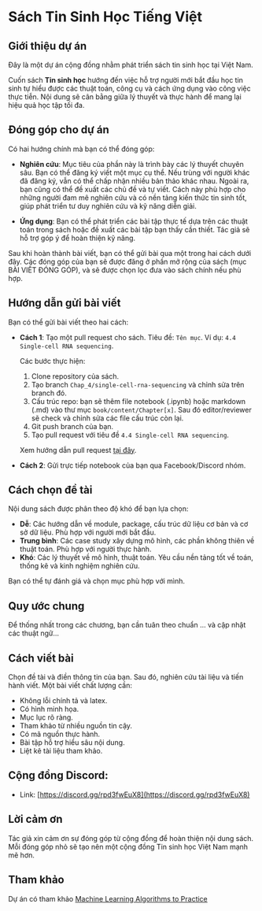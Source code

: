 # Sách Tin Sinh Học Tiếng Việt

## Giới thiệu dự án

Đây là một dự án cộng đồng nhằm phát triển sách tin sinh học tại Việt Nam.

Cuốn sách **Tin sinh học** hướng đến việc hỗ trợ người mới bắt đầu học tin sinh tự hiểu được các thuật toán, công cụ và cách ứng dụng vào công việc thực tiễn. Nội dung sẽ cân bằng giữa lý thuyết và thực hành để mang lại hiệu quả học tập tối đa.

## Đóng góp cho dự án

Có hai hướng chính mà bạn có thể đóng góp:

- **Nghiên cứu**: Mục tiêu của phần này là trình bày các lý thuyết chuyên sâu. Bạn có thể đăng ký viết một mục cụ thể. Nếu trùng với người khác đã đăng ký, vẫn có thể chấp nhận nhiều bản thảo khác nhau. Ngoài ra, bạn cũng có thể đề xuất các chủ đề và tự viết. Cách này phù hợp cho những người đam mê nghiên cứu và có nền tảng kiến thức tin sinh tốt, giúp phát triển tư duy nghiên cứu và kỹ năng diễn giải.

- **Ứng dụng**: Bạn có thể phát triển các bài tập thực tế dựa trên các thuật toán trong sách hoặc đề xuất các bài tập bạn thấy cần thiết. Tác giả sẽ hỗ trợ góp ý để hoàn thiện kỹ năng. 

Sau khi hoàn thành bài viết, bạn có thể gửi bài qua một trong hai cách dưới đây. Các đóng góp của bạn sẽ được đăng ở phần mở rộng của sách (mục BÀI VIẾT ĐÓNG GÓP), và sẽ được chọn lọc đưa vào sách chính nếu phù hợp.

## Hướng dẫn gửi bài viết

Bạn có thể gửi bài viết theo hai cách:

* **Cách 1**: Tạo một pull request cho sách. Tiêu đề: `Tên mục`. Ví dụ: `4.4 Single-cell RNA sequencing`.

   Các bước thực hiện:
   1. Clone repository của sách.
   2. Tạo branch `Chap_4/single-cell-rna-sequencing` và chỉnh sửa trên branch đó.
   3. Cấu trúc repo: bạn sẽ thêm file notebook (.ipynb) hoặc markdown (.md) vào thư mục `book/content/Chapter[x]`. Sau đó editor/reviewer sẽ check và chỉnh sửa các file cấu trúc còn lại.
   4. Git push branch của bạn.
   5. Tạo pull request với tiêu đề `4.4 Single-cell RNA sequencing`.

   Xem hướng dẫn pull request [tại đây](https://www.youtube.com/watch?v=MVGgNteyflw).

* **Cách 2**: Gửi trực tiếp notebook của bạn qua Facebook/Discord nhóm.

## Cách chọn đề tài

Nội dung sách được phân theo độ khó để bạn lựa chọn:

- **Dễ**: Các hướng dẫn về module, package, cấu trúc dữ liệu cơ bản và cơ sở dữ liệu. Phù hợp với người mới bắt đầu.
- **Trung bình**: Các case study xây dựng mô hình, các phần không thiên về thuật toán. Phù hợp với người thực hành.
- **Khó**: Các lý thuyết về mô hình, thuật toán. Yêu cầu nền tảng tốt về toán, thống kê và kinh nghiệm nghiên cứu.

Bạn có thể tự đánh giá và chọn mục phù hợp với mình.

## Quy ước chung

Để thống nhất trong các chương, bạn cần tuân theo chuẩn ... và cập nhật các thuật ngữ...

## Cách viết bài

Chọn đề tài và điền thông tin của bạn. Sau đó, nghiên cứu tài liệu và tiến hành viết. Một bài viết chất lượng cần:

- Không lỗi chính tả và latex.
- Có hình minh họa.
- Mục lục rõ ràng.
- Tham khảo từ nhiều nguồn tin cậy.
- Có mã nguồn thực hành.
- Bài tập hỗ trợ hiểu sâu nội dung.
- Liệt kê tài liệu tham khảo.

## Cộng đồng Discord:

- Link: [https://discord.gg/rpd3fwEuX8](https://discord.gg/rpd3fwEuX8)

## Lời cảm ơn

Tác giả xin cảm ơn sự đóng góp từ cộng đồng để hoàn thiện nội dung sách. Mỗi đóng góp nhỏ sẽ tạo nên một cộng đồng Tin sinh học Việt Nam mạnh mẽ hơn.

## Tham khảo

Dự án có tham khảo [Machine Learning Algorithms to Practice](https://github.com/phamdinhkhanh/deepai-book)
